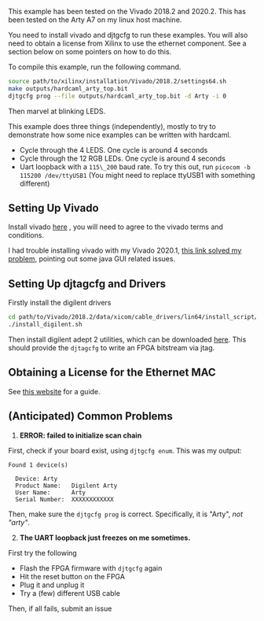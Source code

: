 This example has been tested on the Vivado 2018.2 and 2020.2. This has been
tested on the Arty A7 on my linux host machine.

You need to install vivado and djtgcfg to run these examples. You will also need to obtain a license from Xilinx to use the ethernet component. See
a section below on some pointers on how to do this.

To compile this example, run the following command.

```bash
source path/to/xilinx/installation/Vivado/2018.2/settings64.sh
make outputs/hardcaml_arty_top.bit
djtgcfg prog --file outputs/hardcaml_arty_top.bit -d Arty -i 0
```

Then marvel at blinking LEDS.

This example does three things (independently), mostly to try to demonstrate
how some nice examples can be written with hardcaml.

- Cycle through the 4 LEDS. One cycle is around 4 seconds
- Cycle through the 12 RGB LEDs. One cycle is around 4 seconds
- Uart loopback with a `115\_200` baud rate. To try this out, run `picocom -b
  115200 /dev/ttyUSB1` (You might need to replace ttyUSB1 with something
  different)

## Setting Up Vivado

Install vivado [here](https://www.xilinx.com/support/download.html) , you
will need to agree to the vivado terms and conditions.

I had trouble installing vivado with my Vivado 2020.1,
[this link solved my problem](https://forums.xilinx.com/t5/Installation-and-Licensing/Installation-of-Vivado-2020-1-under-Centos-7-8-fails/td-p/1115482), pointing out some java GUI related issues.

## Setting Up djtagcfg and Drivers

Firstly install the digilent drivers

```bash
cd path/to/Vivado/2018.2/data/xicom/cable_drivers/lin64/install_script/install_drivers
./install_digilent.sh
```

Then install digilent adept 2 utilities, which can be downloaded
[here](https://store.digilentinc.com/digilent-adept-2-download-only/). This should
provide the `djtagcfg` to write an FPGA bitstream via jtag.

## Obtaining a License for the Ethernet MAC

See [this website](https://ethernetfmc.com/getting-a-license-for-the-xilinx-tri-mode-ethernet-mac/) for a guide.

## (Anticipated) Common Problems

1. **ERROR: failed to initialize scan chain**

First, check if your board exist, using `djtgcfg enum`. This was my output:

```
Found 1 device(s)

  Device: Arty
  Product Name:   Digilent Arty
  User Name:      Arty
  Serial Number:  XXXXXXXXXXXX
```

Then, make sure the `djtgcfg prog` is correct. Specifically, it is "Arty",
_not "arty"_.

2. **The UART loopback just freezes on me sometimes.**

First try the following

- Flash the FPGA firmware with `djtgcfg`  again
- Hit the reset button on the FPGA
- Plug it and unplug it
- Try a (few) different USB cable

Then, if all fails, submit an issue
